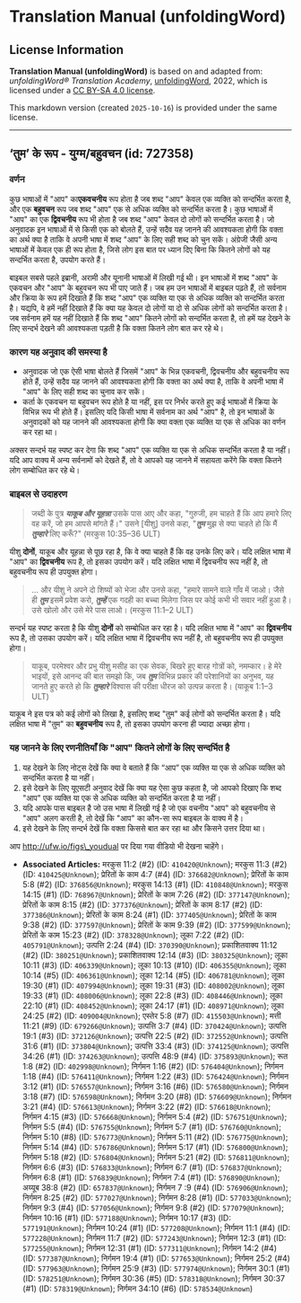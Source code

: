 # Translation Manual (unfoldingWord)

## License Information

**Translation Manual (unfoldingWord)** is based on and adapted from: _unfoldingWord® Translation Academy_, [unfoldingWord](https://unfoldingword.org/utw), 2022, which is licensed under a [CC BY-SA 4.0 license](https://creativecommons.org/licenses/by-sa/4.0/legalcode.en).

This markdown version (created `2025-10-16`) is provided under the same license.



--------------------------------

## ‘तुम’ के रूप - युग्म/बहुवचन (id: 727358)

### वर्णन

कुछ भाषाओं में "आप" का**एकवचनीय** रूप होता है जब शब्द "आप" केवल एक व्यक्ति को सन्दर्भित करता है, और एक **बहुवचन** रूप जब शब्द "आप" एक से अधिक व्यक्ति को सन्दर्भित करता है। कुछ भाषाओं में "आप" का एक **द्विवचनीय** रूप भी होता है जब शब्द "आप" केवल दो लोगों को सन्दर्भित करता है। जो अनुवादक इन भाषाओं में से किसी एक को बोलते हैं, उन्हें सदैव यह जानने की आवश्यकता होगी कि वक्ता का अर्थ क्या है ताकि वे अपनी भाषा में शब्द "आप" के लिए सही शब्द को चुन सकें। अंग्रेजी जैसी अन्य भाषाओं में केवल एक ही रूप होता है, जिसे लोग इस बात पर ध्यान दिए बिना कि कितने लोगों को यह सन्दर्भित करता है, उपयोग करते हैं।

बाइबल सबसे पहले इब्रानी, अरामी और यूनानी भाषाओं में लिखी गई थी। इन भाषाओं में शब्द "आप" के एकवचन और "आप" के बहुवचन रूप भी पाए जाते हैं। जब हम उन भाषाओं में बाइबल पढ़ते हैं, तो सर्वनाम और क्रिया के रूप हमें दिखाते हैं कि शब्द "आप" एक व्यक्ति या एक से अधिक व्यक्ति को सन्दर्भित करता है। यद्यपि, वे हमें नहीं दिखाते हैं कि क्या यह केवल दो लोगों या दो से अधिक लोगों को सन्दर्भित करता है। जब सर्वनाम हमें यह नहीं दिखाते हैं कि शब्द "आप" कितने लोगों को सन्दर्भित करता है, तो हमें यह देखने के लिए सन्दर्भ देखने की आवश्यकता पड़ती है कि वक्ता कितने लोग बात कर रहे थे।

### कारण यह अनुवाद की समस्या है

* अनुवादक जो एक ऐसी भाषा बोलते हैं जिसमें "आप" के भिन्न एकवचनी, द्विवचनीय और बहुवचनीय रूप होते हैं, उन्हें सदैव यह जानने की आवश्यकता होगी कि वक्ता का अर्थ क्या है, ताकि वे अपनी भाषा में "आप" के लिए सही शब्द का चुनाव कर सकें।
* कर्ता के एकवचन या बहुवचन रूप होते है या नहीं, इस पर निर्भर करते हुए कई भाषाओं में क्रिया के विभिन्न रूप भी होते हैं। इसलिए यदि किसी भाषा में सर्वनाम का अर्थ "आप" है, तो इन भाषाओं के अनुवादकों को यह जानने की आवश्यकता होगी कि क्या वक्ता एक व्यक्ति या एक से अधिक का वर्णन कर रहा था।

अक्सर सन्दर्भ यह स्पष्ट कर देगा कि शब्द "आप" एक व्यक्ति या एक से अधिक सन्दर्भित करता है या नहीं। यदि आप वाक्य में अन्य सर्वनामों को देखते हैं, तो वे आपको यह जानने में सहायता करेंगे कि वक्ता कितने लोग सम्बोधित कर रहे थे।

### बाइबल से उदाहरण

> जब्दी के पुत्र ***याकूब और यूहन्ना*** उसके पास आए और कहा, "गुरुजी, हम चाहते हैं कि आप हमारे लिए वह करें, जो हम आपसे मांगते हैं।" उसने \[यीशु] उनसे कहा, "***तुम*** मुझ से क्या चाहते हो कि मैं ***तुम्हारे*** लिए करूँ?" (मरकुस 10:35–36 ULT)

यीशु **दोनों**, याकूब और यूहन्ना से पूछ रहा है, कि वे क्या चाहते हैं कि वह उनके लिए करे। यदि लक्षित भाषा में "आप" का **द्विवचनीय** रूप है, तो इसका उपयोग करें। यदि लक्षित भाषा में द्विवचनीय रूप नहीं है, तो बहुवचनीय रूप ही उपयुक्त होगा।

> … और यीशु ने अपने दो शिष्यों को भेजा और उनसे कहा, "हमारे सामने वाले गाँव में जाओ। जैसे ही ***तुम*** इसमें प्रवेश करो, ***तुम्हें*** एक गदही का बच्चा मिलेगा जिस पर कोई कभी भी सवार नहीं हुआ है। उसे खोलो और उसे मेरे पास लाओ। (मरकुस 11:1–2 ULT)

सन्दर्भ यह स्पष्ट करता है कि यीशु **दोनों** को सम्बोधित कर रहा है। यदि लक्षित भाषा में "आप" का **द्विवचनीय** रूप है, तो उसका उपयोग करें। यदि लक्षित भाषा में द्विवचनीय रूप नहीं है, तो बहुवचनीय रूप ही उपयुक्त होगा।

> याकूब, परमेश्वर और प्रभु यीशु मसीह का एक सेवक, बिखरे हुए बारह गोत्रों को, नमम्कार। हे मेरे भाइयों, इसे आनन्द की बात समझो कि, जब ***तुम*** विभिन्न प्रकार की परेशानियों का अनुभव, यह जानते हुए करते हो कि ***तुम्हारे*** विश्वास की परीक्षा धीरज को उत्पन्न करता है। (याकूब 1:1–3 ULT)

याकूब ने इस पत्र को कई लोगों को लिखा है, इसलिए शब्द "तुम" कई लोगों को सन्दर्भित करता है। यदि लक्षित भाषा में "तुम" का **बहुवचनीय** रूप है, तो इसका उपयोग करना ही ज्यादा अच्छा होगा।

### यह जानने के लिए रणनीतियाँ कि "आप" कितने लोगों के लिए सन्दर्भित है

1. यह देखने के लिए नोट्स देखें कि क्या वे बताते हैं कि “आप” एक व्यक्ति या एक से अधिक व्यक्ति को सन्दर्भित करता है या नहीं।
2. इसे देखने के लिए यूएसटी अनुवाद देखें कि क्या यह ऐसा कुछ कहता है, जो आपको दिखाए कि शब्द "आप" एक व्यक्ति या एक से अधिक व्यक्ति को सन्दर्भित करता है या नहीं।
3. यदि आपके पास बाइबल है जो उस भाषा में लिखी गई है जो एक वचनीय "आप" को बहुवचनीय से "आप" अलग करती है, तो देखें कि "आप" का कौन\-सा रूप बाइबल के वाक्य में है।
4. इसे देखने के लिए सन्दर्भ देखें कि वक्ता किससे बात कर रहा था और किसने उत्तर दिया था।

आप http://ufw.io/figs\_youdual पर दिया गया वीडियो भी देखना चाहेंगे।

* **Associated Articles:** मरकुस 11:2 (#2) (ID: `410420@Unknown`); मरकुस 11:3 (#2) (ID: `410425@Unknown`); प्रेरितों के काम 4:7 (#4) (ID: `376682@Unknown`); प्रेरितों के काम 5:8 (#2) (ID: `376856@Unknown`); मरकुस 14:13 (#1) (ID: `410848@Unknown`); मरकुस 14:15 (#1) (ID: `768967@Unknown`); प्रेरितों के काम 7:26 (#2) (ID: `377147@Unknown`); प्रेरितों के काम 8:15 (#2) (ID: `377376@Unknown`); प्रेरितों के काम 8:17 (#2) (ID: `377386@Unknown`); प्रेरितों के काम 8:24 (#1) (ID: `377405@Unknown`); प्रेरितों के काम 9:38 (#2) (ID: `377597@Unknown`); प्रेरितों के काम 9:39 (#2) (ID: `377599@Unknown`); प्रेरितों के काम 15:23 (#2) (ID: `378328@Unknown`); लूका 7:22 (#2) (ID: `405791@Unknown`); उत्पत्ति 2:24 (#4) (ID: `370390@Unknown`); प्रकाशितवाक्य 11:12 (#2) (ID: `380251@Unknown`); प्रकाशितवाक्य 12:14 (#3) (ID: `380325@Unknown`); लूका 10:11 (#3) (ID: `406339@Unknown`); लूका 10:13 (#10) (ID: `406355@Unknown`); लूका 10:14 (#5) (ID: `406361@Unknown`); लूका 12:14 (#5) (ID: `406781@Unknown`); लूका 19:30 (#1) (ID: `407994@Unknown`); लूका 19:31 (#3) (ID: `408002@Unknown`); लूका 19:33 (#1) (ID: `408006@Unknown`); लूका 22:8 (#3) (ID: `408446@Unknown`); लूका 22:10 (#1) (ID: `408452@Unknown`); लूका 24:17 (#1) (ID: `408971@Unknown`); लूका 24:25 (#2) (ID: `409004@Unknown`); एस्तेर 5:8 (#7) (ID: `415503@Unknown`); मत्ती 11:21 (#9) (ID: `679266@Unknown`); उत्पत्ति 3:7 (#4) (ID: `370424@Unknown`); उत्पत्ति 19:1 (#3) (ID: `372126@Unknown`); उत्पत्ति 22:5 (#2) (ID: `372552@Unknown`); उत्पत्ति 31:6 (#1) (ID: `373804@Unknown`); उत्पत्ति 33:4 (#3) (ID: `374125@Unknown`); उत्पत्ति 34:26 (#1) (ID: `374263@Unknown`); उत्पत्ति 48:9 (#4) (ID: `375893@Unknown`); रूत 1:8 (#2) (ID: `402998@Unknown`); निर्गमन 1:16 (#2) (ID: `576404@Unknown`); निर्गमन 1:18 (#4) (ID: `576411@Unknown`); निर्गमन 1:22 (#3) (ID: `576424@Unknown`); निर्गमन 3:12 (#1) (ID: `576557@Unknown`); निर्गमन 3:16 (#6) (ID: `576580@Unknown`); निर्गमन 3:18 (#7) (ID: `576598@Unknown`); निर्गमन 3:20 (#8) (ID: `576609@Unknown`); निर्गमन 3:21 (#4) (ID: `576613@Unknown`); निर्गमन 3:22 (#2) (ID: `576618@Unknown`); निर्गमन 4:15 (#3) (ID: `576668@Unknown`); निर्गमन 5:4 (#2) (ID: `576751@Unknown`); निर्गमन 5:5 (#4) (ID: `576755@Unknown`); निर्गमन 5:7 (#1) (ID: `576760@Unknown`); निर्गमन 5:10 (#8) (ID: `576773@Unknown`); निर्गमन 5:11 (#2) (ID: `576775@Unknown`); निर्गमन 5:14 (#4) (ID: `576786@Unknown`); निर्गमन 5:17 (#1) (ID: `576800@Unknown`); निर्गमन 5:18 (#2) (ID: `576804@Unknown`); निर्गमन 5:21 (#2) (ID: `576811@Unknown`); निर्गमन  6:6 (#3) (ID: `576833@Unknown`); निर्गमन 6:7 (#1) (ID: `576837@Unknown`); निर्गमन 6:8 (#1) (ID: `576839@Unknown`); निर्गमन 7:4 (#1) (ID: `576890@Unknown`); अय्यूब 38:8 (#2) (ID: `657837@Unknown`); निर्गमन 7 :9 (#4) (ID: `576906@Unknown`); निर्गमन 8:25 (#2) (ID: `577027@Unknown`); निर्गमन 8:28 (#1) (ID: `577033@Unknown`); निर्गमन 9:3 (#4) (ID: `577056@Unknown`); निर्गमन 9:8 (#2) (ID: `577079@Unknown`); निर्गमन 10:16 (#1) (ID: `577188@Unknown`); निर्गमन 10:17 (#3) (ID: `577191@Unknown`); निर्गमन 10:24 (#1) (ID: `577208@Unknown`); निर्गमन 11:1 (#4) (ID: `577228@Unknown`); निर्गमन 11:7 (#2) (ID: `577243@Unknown`); निर्गमन 12:3 (#1) (ID: `577255@Unknown`); निर्गमन 12:31 (#1) (ID: `577311@Unknown`); निर्गमन 14:2 (#4) (ID: `577387@Unknown`); निर्गमन 19:4 (#1) (ID: `577653@Unknown`); निर्गमन 25:2 (#4) (ID: `577963@Unknown`); निर्गमन 25:9 (#3) (ID: `577974@Unknown`); निर्गमन 30:1 (#1) (ID: `578251@Unknown`); निर्गमन 30:36 (#5) (ID: `578318@Unknown`); निर्गमन 30:37 (#1) (ID: `578319@Unknown`); निर्गमन 34:10 (#6) (ID: `578534@Unknown`)

